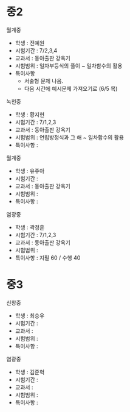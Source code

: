 # 중2

월계중
- 학생 : 전예원
- 시험기간 : 7/2,3,4
- 교과서 : 동아출판 강옥기
- 시험범위 : 일차부등식의 풀이 ~ 일차함수의 활용
- 특이사항
  - 서술형 문제 나옴.
  - 다음 시간에 예시문제 가져오기로 (6/5 목)

녹천중
- 학생 : 황지현
- 시험기간 : 7/1,2,3
- 교과서 : 동아출판 강옥기
- 시험범위 : 연립방정식과 그 해 ~ 일차함수의 활용
- 특이사항 : 

월계중
- 학생 : 유주아
- 시험기간 : 
- 교과서 : 동아출판 강옥기
- 시험범위 : 
- 특이사항 : 

염광중
- 학생 : 곽정훈
- 시험기간 : 7/1,2,3
- 교과서 : 동아출판 강옥기
- 시험범위 : 
- 특이사항 : 지필 60 / 수행 40

# 중3

신창중
- 학생 : 최승우
- 시험기간 :
- 교과서 : 
- 시험범위 : 
- 특이사항 : 

염광중
- 학생 : 김준혁
- 시험기간 : 
- 교과서 : 
- 시험범위 : 
- 특이사항 : 
